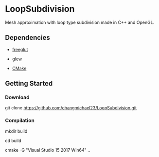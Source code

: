 # LoopSubdivision
Mesh approximation with loop type subdivision made in C++ and OpenGL.

## Dependencies

- [freeglut][freeglut]

- [glew][glew]

- [CMake][cmake]

## Getting Started

### Download

git clone https://github.com/changmichael23/LoopSubdivision.git

### Compilation

mkdir build

cd build

cmake -G "Visual Studio 15 2017 Win64" ..


[freeglut]: http://freeglut.sourceforge.net/
[glew]: http://glew.sourceforge.net/
[cmake]: https://cmake.org/
